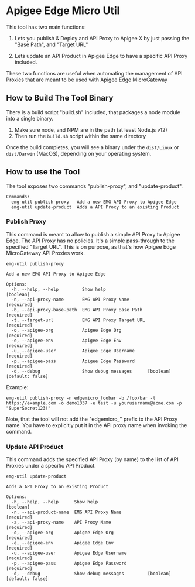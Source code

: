 # Apigee Edge Micro Util

This tool has two main functions:

1. Lets you publish & Deploy and API Proxy to Apigee X by just passing the "Base Path", and "Target URL"  

2. Lets update an API Product in Apigee Edge to have a specific API Proxy included.

These two functions are useful when automating the management of API Proxies that are meant to be used with Apigee Edge MicroGateway

## How to Build The Tool Binary

There is a build script "build.sh" included, that packages a node module into a single binary. 

1. Make sure node, and NPM are in the path (at least Node.js  v12)
2. Then run the `build.sh` script within the same directory

Once the build completes, you will see a binary under the `dist/Linux` or `dist/Darwin` (MacOS), depending on your operating system.

## How to use the Tool

The tool exposes two commands "publish-proxy", and "update-product". 

```
Commands:
  emg-util publish-proxy   Add a new EMG API Proxy to Apigee Edge
  emg-util update-product  Adds a API Proxy to an existing Product

```

### Publish Proxy

This command is meant to allow to publish a simple API Proxy to Apigee Edge. The API Proxy has no policies. It's a simple pass-through to the specified "Target URL". This is on purpose, as that's how Apigee Edge MicroGateway API Proxies work.

```
emg-util publish-proxy

Add a new EMG API Proxy to Apigee Edge

Options:
  -h, --help, --help         Show help                                 [boolean]
  -n, --api-proxy-name       EMG API Proxy Name                       [required]
  -b, --api-proxy-base-path  EMG API Proxy Base Path                  [required]
  -t, --target-url           EMG API Proxy Target URL                 [required]
  -o, --apigee-org           Apigee Edge Org                          [required]
  -e, --apigee-env           Apigee Edge Env                          [required]
  -u, --apigee-user          Apigee Edge Username                     [required]
  -p, --apigee-pass          Apigee Edge Password                     [required]
  -d, --debug                Show debug messages      [boolean] [default: false]

```

Example:
```
emg-util publish-proxy -n edgemicro_foobar -b /foo/bar -t https://example.com -o demo1337 -e test -u yourusername@acme.com -p "SuperSecret123!"

```
Note, that the tool will not add the "edgemicro_" prefix to the API Proxy name. You have to explicitly put it in the API proxy name when invoking the command. 


### Update API Product

This command adds the specified API Proxy (by name) to the list of API Proxies under a specific API Product.
```
emg-util update-product

Adds a API Proxy to an existing Product

Options:
  -h, --help, --help      Show help                                    [boolean]
  -n, --api-product-name  EMG API Proxy Name                          [required]
  -a, --api-proxy-name    API Proxy Name                              [required]
  -o, --apigee-org        Apigee Edge Org                             [required]
  -e, --apigee-env        Apigee Edge Env                             [required]
  -u, --apigee-user       Apigee Edge Username                        [required]
  -p, --apigee-pass       Apigee Edge Password                        [required]
  -d, --debug             Show debug messages         [boolean] [default: false]
```